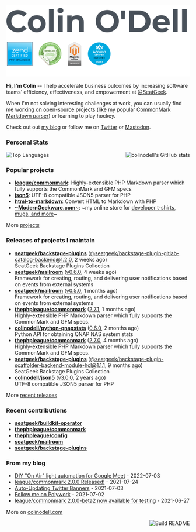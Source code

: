 ![](https://raw.githubusercontent.com/colinodell/colinodell/main/header.png)

**Hi, I'm Colin** -- I help accelerate business outcomes by increasing software teams’ efficiency, effectiveness, and empowerment at [@SeatGeek](https://github.com/seatgeek).

When I'm not solving interesting challenges at work, you can usually find me [working on open-source projects](https://www.colinodell.com/projects) (like my popular [CommonMark Markdown parser](https://github.com/thephpleague/commonmark#leaguecommonmark)) or learning to play hockey.

Check out out [my blog](https://www.colinodell.com/blog) or follow me on [Twitter](https://twitter.com/colinodell) or <a rel="me" href="https://phpc.social/@colinodell">Mastodon</a>.

### Personal Stats

<img align="right" alt="colinodell's GitHub stats" src="https://github-readme-stats.vercel.app/api?username=colinodell&count_private=0&show_icons=true&" />

![Top Languages](https://github-readme-stats.vercel.app/api/top-langs/?username=colinodell&exclude_repo=mcforge)

### Popular projects

* **[league/commonmark](https://commonmark.thephpleague.com/)**: Highly-extensible PHP Markdown parser which fully supports the CommonMark and GFM specs
* **[json5](https://github.com/colinodell/json5)**: UTF-8 compatible JSON5 parser for PHP
* **[html-to-markdown](https://github.com/thephpleague/html-to-markdown)**: Convert HTML to Markdown with PHP
* **[~ModernGeekware.com~](https://www.moderngeekware.com/)**: ~my online store for [developer t-shirts, mugs, and more](https://www.moderngeekware.com/)~

More [projects](https://www.colinodell.com/projects)

### Releases of projects I maintain

<!-- recent_releases starts -->
* **[seatgeek/backstage-plugins](https://github.com/seatgeek/backstage-plugins)** ([@seatgeek/backstage-plugin-gitlab-catalog-backend@1.2.0](https://github.com/seatgeek/backstage-plugins/releases/tag/%40seatgeek/backstage-plugin-gitlab-catalog-backend%401.2.0), 2 weeks ago)<br>SeatGeek Backstage Plugins Collection
* **[seatgeek/mailroom](https://github.com/seatgeek/mailroom)** ([v0.6.0](https://github.com/seatgeek/mailroom/releases/tag/v0.6.0), 4 weeks ago)<br>Framework for creating, routing, and delivering user notifications based on events from external systems
* **[seatgeek/mailroom](https://github.com/seatgeek/mailroom)** ([v0.5.0](https://github.com/seatgeek/mailroom/releases/tag/v0.5.0), 1 months ago)<br>Framework for creating, routing, and delivering user notifications based on events from external systems
* **[thephpleague/commonmark](https://github.com/thephpleague/commonmark)** ([2.7.1](https://github.com/thephpleague/commonmark/releases/tag/2.7.1), 1 months ago)<br>Highly-extensible PHP Markdown parser which fully supports the CommonMark and GFM specs.
* **[colinodell/python-qnapstats](https://github.com/colinodell/python-qnapstats)** ([0.6.0](https://github.com/colinodell/python-qnapstats/releases/tag/0.6.0), 2 months ago)<br>Python API for obtaining QNAP NAS system stats
* **[thephpleague/commonmark](https://github.com/thephpleague/commonmark)** ([2.7.0](https://github.com/thephpleague/commonmark/releases/tag/2.7.0), 4 months ago)<br>Highly-extensible PHP Markdown parser which fully supports the CommonMark and GFM specs.
* **[seatgeek/backstage-plugins](https://github.com/seatgeek/backstage-plugins)** ([@seatgeek/backstage-plugin-scaffolder-backend-module-hcl@1.1.1](https://github.com/seatgeek/backstage-plugins/releases/tag/%40seatgeek/backstage-plugin-scaffolder-backend-module-hcl%401.1.1), 9 months ago)<br>SeatGeek Backstage Plugins Collection
* **[colinodell/json5](https://github.com/colinodell/json5)** ([v3.0.0](https://github.com/colinodell/json5/releases/tag/v3.0.0), 2 years ago)<br>UTF-8 compatible JSON5 parser for PHP
<!-- recent_releases ends -->
More [recent releases](https://github.com/colinodell/colinodell/blob/main/releases.md)

### Recent contributions

<!-- recent_contributions starts -->
* **[seatgeek/buildkit-operator](https://github.com/seatgeek/buildkit-operator)**
* **[thephpleague/commonmark](https://github.com/thephpleague/commonmark)**
* **[thephpleague/config](https://github.com/thephpleague/config)**
* **[seatgeek/mailroom](https://github.com/seatgeek/mailroom)**
* **[seatgeek/backstage-plugins](https://github.com/seatgeek/backstage-plugins)**
<!-- recent_contributions ends -->

### From my blog

<!-- blog starts -->
* [DIY "On Air" light automation for Google Meet](https://www.colinodell.com/blog/202207/diy-on-air-light-automation-google-meet-chrome-extension) - 2022-07-03
* [league/commonmark 2.0.0 Released!](https://www.colinodell.com/blog/202107/league-commonmark-2-0-0-released) - 2021-07-24
* [Auto-Updating Twitter Banners](https://www.colinodell.com/blog/202107/autoupdating-twitter-banners) - 2021-07-03
* [Follow me on Polywork](https://www.colinodell.com/blog/202107/follow-me-on-polywork) - 2021-07-02
* [league/commonmark 2.0.0-beta2 now available for testing](https://www.colinodell.com/blog/202106/leaguecommonmark-200beta2-now-available-testing) - 2021-06-27
<!-- blog ends -->
More on [colinodell.com](https://www.colinodell.com/)

<a href="https://github.com/colinodell/colinodell/actions"><img src="https://github.com/colinodell/colinodell/workflows/Build%20README/badge.svg" align="right" alt="Build README"></a>
